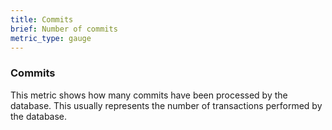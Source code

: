 ```yaml
---
title: Commits
brief: Number of commits
metric_type: gauge
---
```


### Commits

This metric shows how many commits have been processed by the database. This usually represents the number of transactions performed by the database.
